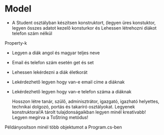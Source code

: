 # Model
 - A Student osztályban készítsen konstruktort, (legyen üres konstuktor, legyen összes adatot kezelő konsturkor és Lehessen létrehozni diákot telefon szám nélkül

 Property-k  
- Legyen a diák angol és magyar teljes neve
- Email és telefon szám esetén get és set
- Lehessen lekérdezni a diák életkorát
- Lekérdezhető legyen hogy van-e email címe a diáknak
- Lekérdezhető legyen hogy van-e telefon száma a diáknak

  Hosszon létre tanár, szülő, adminisztrátor, igazgató, igazható helyettes, technikai dolgozó, portás és takaríró osztályokat.
  Legyenek konstruktorai!A tárolt tulajdonságaikban legyen minél kreatívabb! Legyen megírva a ToString metódus!


Példányosítson minél több objektumot a Program.cs-ben
